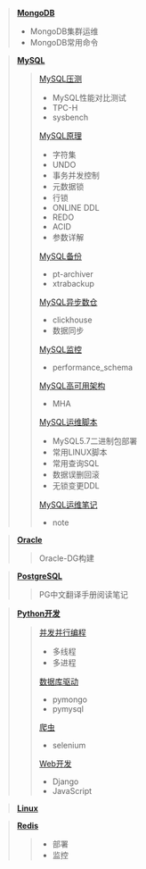 > [**MongoDB**](./MongoDB)
> + MongoDB集群运维
> + MongoDB常用命令

> [**MySQL**](./MySQL)
> > [MySQL压测](./MySQL/MySQL压测)
> > + MySQL性能对比测试
> > + TPC-H
> > + sysbench 
> >
> > [MySQL原理](./MySQL/MySQL原理)
> > + 字符集
> > + UNDO
> > + 事务并发控制
> > + 元数据锁
> > + 行锁
> > + ONLINE DDL
> > + REDO
> > + ACID 
> > + 参数详解
> >
> > [MySQL备份](./MySQL/MySQL备份)
> > + pt-archiver
> > + xtrabackup
> >  
> > [MySQL异步数仓](./MySQL/MySQL异步数仓)
> > + clickhouse
> > + 数据同步
> > 
> > [MySQL监控](./MySQL/MySQL监控)
> > + performance_schema
> >
> > [MySQL高可用架构](./MySQL/MySQL高可用架构)
> > + MHA
> >
> > [MySQL运维脚本](./MySQL/MySQL运维脚本)
> > + MySQL5.7二进制包部署
> > + 常用LINUX脚本
> > + 常用查询SQL
> > + 数据误删回滚
> > + 无锁变更DDL
> >
> > [MySQL运维笔记](./MySQL/MySQL运维笔记)
> > + note
> >

> [**Oracle**](./Oracle)
> > Oracle-DG构建
> >

> [**PostgreSQL**](./PostgreSQL)
> > PG中文翻译手册阅读笔记
> >


> [**Python开发**](./Python)
> > [并发并行编程](./Python/并发并行编程)
> > + 多线程
> > + 多进程
> > 
> > [数据库驱动](./Python/数据库驱动)
> > + pymongo
> > + pymysql
> > 
> > [爬虫](./Python/爬虫)
> > + selenium
> > 
> > [Web开发](./Python/Web开发)
> > + Django
> > + JavaScript
> > 

> [**Linux**](./Linux)

> [**Redis**](./Redis)
> > 
> > + 部署
> > + 监控
